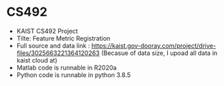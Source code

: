 # CS492
- KAIST CS492 Project 
- Tilte: Feature Metric Registration
- Full source and data link : https://kaist.gov-dooray.com/project/drive-files/3025663221364120263
(Becasue of data size, I upoad all data in kaist cloud at)
- Matlab code is runnable in R2020a
- Python code is runnable in python 3.8.5

